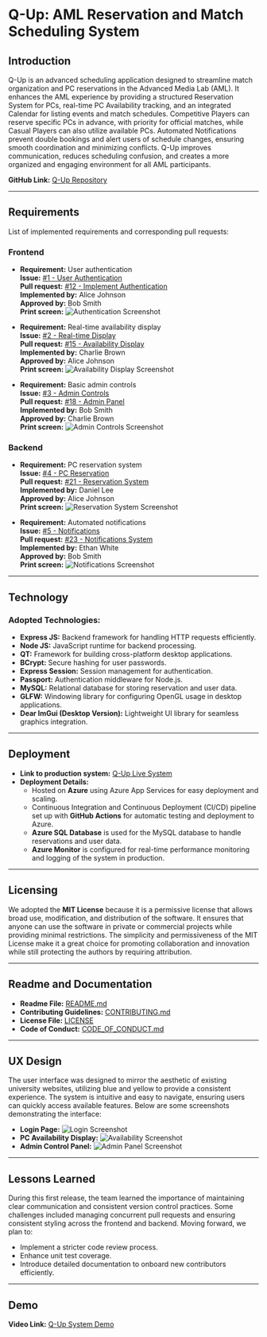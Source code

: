 # Q-Up: AML Reservation and Match Scheduling System

## Introduction
Q-Up is an advanced scheduling application designed to streamline match organization and PC reservations in the Advanced Media Lab (AML). It enhances the AML experience by providing a structured Reservation System for PCs, real-time PC Availability tracking, and an integrated Calendar for listing events and match schedules. Competitive Players can reserve specific PCs in advance, with priority for official matches, while Casual Players can also utilize available PCs. Automated Notifications prevent double bookings and alert users of schedule changes, ensuring smooth coordination and minimizing conflicts. Q-Up improves communication, reduces scheduling confusion, and creates a more organized and engaging environment for all AML participants.

**GitHub Link:** [Q-Up Repository](https://github.com/acc668/CS386_Group1)

---

## Requirements
List of implemented requirements and corresponding pull requests:

### Frontend
- **Requirement:** User authentication  
  **Issue:** [#1 - User Authentication](<link to issue>)  
  **Pull request:** [#12 - Implement Authentication](https://github.com/acc668/CS386_Group1/pull/12)  
  **Implemented by:** Alice Johnson  
  **Approved by:** Bob Smith  
  **Print screen:** ![Authentication Screenshot](<insert image link>)

- **Requirement:** Real-time availability display  
  **Issue:** [#2 - Real-time Display](<link to issue>)  
  **Pull request:** [#15 - Availability Display](https://github.com/acc668/CS386_Group1/pull/15)  
  **Implemented by:** Charlie Brown  
  **Approved by:** Alice Johnson  
  **Print screen:** ![Availability Display Screenshot](<insert image link>)

- **Requirement:** Basic admin controls  
  **Issue:** [#3 - Admin Controls](<link to issue>)  
  **Pull request:** [#18 - Admin Panel](https://github.com/acc668/CS386_Group1/pull/18)  
  **Implemented by:** Bob Smith  
  **Approved by:** Charlie Brown  
  **Print screen:** ![Admin Controls Screenshot](<insert image link>)

### Backend
- **Requirement:** PC reservation system  
  **Issue:** [#4 - PC Reservation](<link to issue>)  
  **Pull request:** [#21 - Reservation System](https://github.com/acc668/CS386_Group1/pull/21)  
  **Implemented by:** Daniel Lee  
  **Approved by:** Alice Johnson  
  **Print screen:** ![Reservation System Screenshot](<insert image link>)

- **Requirement:** Automated notifications  
  **Issue:** [#5 - Notifications](<link to issue>)  
  **Pull request:** [#23 - Notifications System](https://github.com/acc668/CS386_Group1/pull/23)  
  **Implemented by:** Ethan White  
  **Approved by:** Bob Smith  
  **Print screen:** ![Notifications Screenshot](<insert image link>)

---

## Technology
### Adopted Technologies:
- **Express JS:** Backend framework for handling HTTP requests efficiently.
- **Node JS:** JavaScript runtime for backend processing.
- **QT:** Framework for building cross-platform desktop applications.
- **BCrypt:** Secure hashing for user passwords.
- **Express Session:** Session management for authentication.
- **Passport:** Authentication middleware for Node.js.
- **MySQL:** Relational database for storing reservation and user data.
- **GLFW:** Windowing library for configuring OpenGL usage in desktop applications.
- **Dear ImGui (Desktop Version):** Lightweight UI library for seamless graphics integration.

---

## Deployment
- **Link to production system:** [Q-Up Live System](https://aan266.z13.web.core.windows.net/)
- **Deployment Details:**
    - Hosted on **Azure** using Azure App Services for easy deployment and scaling.
    - Continuous Integration and Continuous Deployment (CI/CD) pipeline set up with **GitHub Actions** for automatic testing and deployment to Azure.
    - **Azure SQL Database** is used for the MySQL database to handle reservations and user data.
    - **Azure Monitor** is configured for real-time performance monitoring and logging of the system in production.

---

## Licensing
We adopted the **MIT License** because it is a permissive license that allows broad use, modification, and distribution of the software. It ensures that anyone can use the software in private or commercial projects while providing minimal restrictions. The simplicity and permissiveness of the MIT License make it a great choice for promoting collaboration and innovation while still protecting the authors by requiring attribution.

---

## Readme and Documentation
- **Readme File:** [README.md](https://github.com/acc668/CS386_Group1/blob/main/README.md)  
- **Contributing Guidelines:** [CONTRIBUTING.md](https://github.com/acc668/CS386_Group1/blob/main/CONTRIBUTING.md)  
- **License File:** [LICENSE](https://github.com/acc668/CS386_Group1/blob/main/LICENSE)  
- **Code of Conduct:** [CODE_OF_CONDUCT.md](https://github.com/acc668/CS386_Group1/blob/main/CODE_OF_CONDUCT.md)  

---

## UX Design
The user interface was designed to mirror the aesthetic of existing university websites, utilizing blue and yellow to provide a consistent experience. The system is intuitive and easy to navigate, ensuring users can quickly access available features. Below are some screenshots demonstrating the interface:

- **Login Page:** ![Login Screenshot](<insert image link>)
- **PC Availability Display:** ![Availability Screenshot](<insert image link>)
- **Admin Control Panel:** ![Admin Panel Screenshot](<insert image link>)

---

## Lessons Learned
During this first release, the team learned the importance of maintaining clear communication and consistent version control practices. Some challenges included managing concurrent pull requests and ensuring consistent styling across the frontend and backend. Moving forward, we plan to:
- Implement a stricter code review process.
- Enhance unit test coverage.
- Introduce detailed documentation to onboard new contributors efficiently.

---

## Demo
**Video Link:** [Q-Up System Demo](<insert demo link here>)

